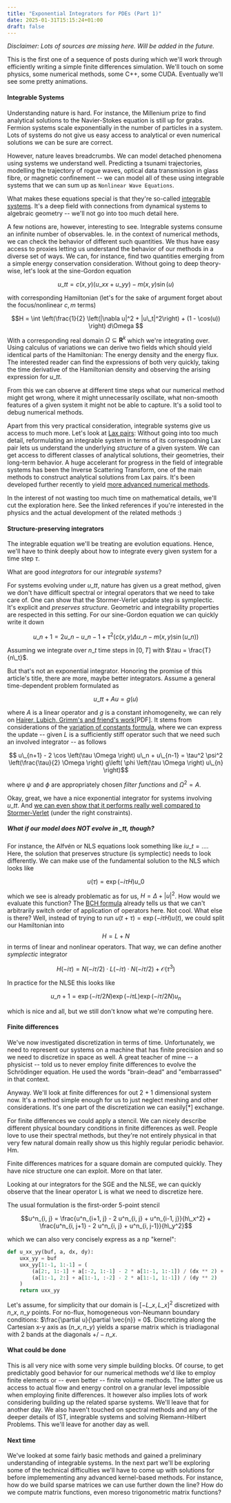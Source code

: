 ```yaml
---
title: "Exponential Integrators for PDEs (Part 1)"
date: 2025-01-31T15:15:24+01:00
draft: false
---
```


_Disclaimer: Lots of sources are missing here. Will be added in the future._

This is the first one of a sequence of posts during which we'll work through
efficiently writing a simple finite differences simulation. We'll touch on some physics,
some numerical methods, some C++, some CUDA. Eventually we'll see some pretty animations.


#### Integrable Systems

Understanding nature is hard. For instance, the Millenium prize to find analytical solutions
to the Navier-Stokes equation is still up for grabs. Fermion systems scale exponentially
in the number of particles in a system. Lots of systems do not give us easy access to 
analytical or even numerical solutions we can be sure are correct.

However, nature leaves breadcrumbs. We can model detached phenomena using systems we
understand well. Predicting a tsunami trajectories, modelling the trajectory of rogue waves, optical 
data transmission in glass fibre, or magnetic confinement -- we can model all of these
using integrable systems that we can sum up as `Nonlinear Wave Equations`.

What makes these equations special is that they're so-called [integrable
systems](https://en.wikipedia.org/wiki/Integrable_system). It's a deep field with connections
from dynamical systems to algebraic geometry -- we'll not go into too much detail here.

A few notions are, however, interesting to see.
Integrable systems consume an infinite number of observables. Ie. in the context of numerical
methods, we can check the behavior of different such quantities. We thus have easy access to
proxies letting us understand the behavior of our methods in a diverse set of ways.
We can, for instance, find two quantities emerging from a simple energy conservation
consideration. Without going to deep theory-wise, let's look at the sine-Gordon equation

$$u\_{tt} = c(x, y) \left(u\_{xx} + u\_{yy}\right) - m(x, y) \sin(u)$$

with corresponding Hamiltonian (let's for the sake of argument forget about the focus/nonlinear $c, m$ terms)

$$H = \int \left(\frac{1}{2} \left(|\nabla u|^2 + |u\_t|^2\right) + (1 - \cos(u)) \right) d\Omega $$

With a corresponding real domain $\Omega \subseteq \mathbf{R}^{k}$ which we're integrating over.
Using calculus of variations we can derive two fields which should yield identical parts
of the Hamiltonian: The energy density and the energy flux. The interested reader can find the expressions
of both very quickly, taking the time derivative of the Hamiltonian density and observing the arising
expression for $u\_{tt}$.

From this we can observe at different time steps what our numerical method might get wrong, where it
might unnecessarily oscillate, what non-smooth features of a given system it might not be able to capture.
It's a solid tool to debug numerical methods.

Apart from this very practical consideration, integrable systems give us access to much more.
Let's look at [Lax pairs](https://en.wikipedia.org/wiki/Lax_pair): Without going into too much detail,
reformulating an integrable system in terms of its correspodning Lax pair lets us understand the
underlying _structure_ of a given system. We can get access to different classes of analytical
solutions, their geometries, their long-term behavior. A huge accelerant for progress in the field
of integrable systems has been the Inverse Scattering Transform, one of the main methods to 
construct analytical solutions from Lax pairs. It's been developed further recently to yield
[more advanced numerical methods](https://arxiv.org/abs/2312.11780).

In the interest of not wasting too much time on mathematical details, we'll cut the exploration here. See the linked
references if you're interested in the physics and the actual development of the related methods :)

#### Structure-preserving integrators
The integrable equation we'll be treating are evolution equations. Hence, we'll have to think deeply about
how to integrate every given system for a time step $\tau$.

What are good _integrators_ for our _integrable systems_?

For systems evolving under $u\_{tt}$, nature has given us a great method, given we don't have difficult spectral
or integral operators that we need to take care of. One can show that the Stormer-Verlet update step is
symplectic. It's explicit and _preserves structure_. Geometric and integrability properties are respected in this
setting. For our sine-Gordon equation we can quickly write it down

$$u\_{n+1} = 2 u\_n - u\_{n-1} + \tau^2 \left( c(x, y) \Delta u\_{n} - m(x, y) \sin(u\_{n}) \right)$$

Assuming we integrate over $n\_t$ time steps in $[0,T]$ with $\tau = \frac{T}{n\_t}$.

But that's not an exponential integrator. Honoring the promise of this article's title,
there are more, maybe better integrators. Assume a general time-dependent problem formulated as

$$u\_{tt} + A u = g\left(u\right)$$

where $A$ is a linear operator and $g$ is a constant inhomogeneity, we can rely on [Hairer, Lubich, Grimm's and
friend's work](https://ludwiggauckler.github.io/habil-web.pdf)[PDF]. It stems from considerations of the [variation of constants
formula](https://en.wikipedia.org/wiki/Variation_of_parameters), where we can express the update -- given
$L$ is a sufficiently stiff operator such that we need such an involved integrator -- as follows

$$ u\_{n+1} - 2 \cos \left(\tau \Omega \right) u\_n  + u\_{n-1} = \tau^2 \psi^2 \left(\frac{\tau}{2} \Omega \right)
g\left( \phi \left(\tau \Omega \right) u\_{n} \right)$$

where $\psi$ and $\phi$ are appropriately chosen _filter functions_ and $\Omega^2= A$.

Okay, great, we have a nice exponential integrator for systems involving $u\_{tt}$. And [we can even show that it
performs really well compared to Stormer-Verlet](TODO) (under the right constraints).


##### What if our model does NOT evolve in $\_{tt}$, though?


For instance, the Alfvén or NLS equations look something like $i u\_t = ...$. Here, the solution that preserves
structure (is symplectic) needs to look differently. We can make use of the fundamental solution to the NLS which
looks like

$$u(\tau) = \exp\left(-i \tau H\right) u\_0$$

which we see is already problematic as for us, $H = \Delta + |u|^2$. How would we evaluate this function?
The [BCH formula](https://en.wikipedia.org/wiki/Baker%E2%80%93Campbell%E2%80%93Hausdorff_formula) already tells us
that we can't arbitrarily switch order of application of operators here. Not cool. What else is there? Well,
instead of trying to run $u(t + \tau) = \exp\left(-i \tau H\right) u(t)$, we could split our Hamiltonian into
$$H = L + N$$ in terms of linear and nonlinear operators. That way, we can define another _symplectic_ integrator

$$H(-i\tau) = N(-i\tau/2) \cdot L(-i\tau) \cdot N(-i\tau/2) + \mathcal{O} \left(\tau^3\right)$$

In practice for the NLSE this looks like

$$u\_{n+1} = \exp(-i \tau/2 N) \exp(-i \tau L) \exp(-i \tau/2 N) u_{n}$$

which is nice and all, but we still don't know what we're computing here.

#### Finite differences
We've now investigated discretization in terms of time. Unfortunately, we need to represent our systems on a machine
that has finite precision and so we need to discretize in space as well. A great teacher of mine -- a physicist --
told us to never employ finite differences to evolve the Schrödinger equation. He used the words "brain-dead" and
"embarrassed" in that context.


Anyway. We'll look at finite differences for out 2 + 1 dimensional system now. It's a method simple enough for us
to just neglect meshing and other considerations. It's one part of the discretization we can easily[\*] exchange.


For finite differences we could apply a stencil. We can nicely describe different physical boundary conditions
in finite differences as well. People love to use their spectral methods, but they're not entirely physical in
that very few natural domain really show us this highly regular periodic behavior. Hm.


Finite differences matrices for a square domain are computed quickly. They have nice structure one can exploit.
More on that later.

Looking at our integrators for the SGE and the NLSE, we can quickly observe that the linear operator L is
what we need to discretize here.

The usual formulation is the first-order 5-point stencil

$$u^n_{i, j} = \frac{u^n_{i+1, j} - 2 u^n_{i, j} + u^n_{i-1, j}}{h\_x^2} + \frac{u^n_{i, j+1} - 2 u^n_{i, j} + u^n_{i, j-1}}{h\_y^2}$$


which we can also very concisely express as a np "kernel":

```python
def u_xx_yy(buf, a, dx, dy):
    uxx_yy = buf
    uxx_yy[1:-1, 1:-1] = (
        (a[2:, 1:-1] + a[:-2, 1:-1] - 2 * a[1:-1, 1:-1]) / (dx ** 2) +
        (a[1:-1, 2:] + a[1:-1, :-2] - 2 * a[1:-1, 1:-1]) / (dy ** 2)
    )
    return uxx_yy
```

Let's assume, for simplicity that our domain is $[-L\_x, L\_x]^2$ discretized with $n\_x$, $n\_y$ points.
For no-flux, homogeneous von-Neumann boundary conditions: $\frac{\partial u}{\partial \vec{n}} = 0$.
Discretizing along the Cartesian x-y axis as $(n\_x, n\_y)$ yields a sparse matrix which is triadiagonal with
2 bands at the diagonals $+/- n\_x$. 


#### What could be done
This is all very nice with some very simple building blocks. Of course, to get predictably good behavior for our
numerical methods we'd like to employ finite elements or -- even better -- finite volume methods. The latter give
us access to actual flow and energy control on a granular level impossible when employing finite differences. It
however also implies lots of work considering building up the related sparse systems. We'll leave that for another
day. We also haven't touched on spectral methods and any of the deeper details of IST, integrable systems
and solving Riemann-Hilbert Problems. This we'll leave for another day as well.


#### Next time
We've looked at some fairly basic methods and gained a preliminary understanding of integrable systems. In the next part
we'll be exploring some of the technical difficulties we'll have to come up with solutions for before implemementing
any advanced kernel-based methods. For instance, how do we build sparse matrices we can use further down the line?
How do we compute matrix functions, even moreso trigonometric matrix functions?
